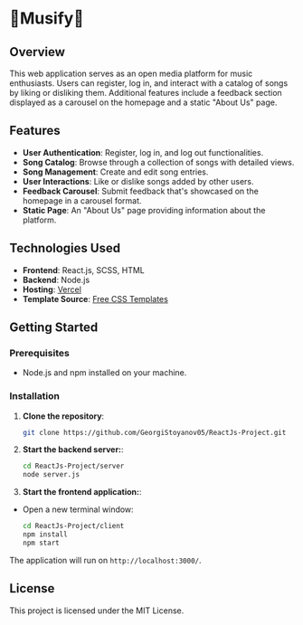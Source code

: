 # 🎵Musify🎵

## Overview

This web application serves as an open media platform for music enthusiasts. Users can register, log in, and interact with a catalog of songs by liking or disliking them. Additional features include a feedback section displayed as a carousel on the homepage and a static "About Us" page.

## Features

- **User Authentication**: Register, log in, and log out functionalities.
- **Song Catalog**: Browse through a collection of songs with detailed views.
- **Song Management**: Create and edit song entries.
- **User Interactions**: Like or dislike songs added by other users.
- **Feedback Carousel**: Submit feedback that's showcased on the homepage in a carousel format.
- **Static Page**: An "About Us" page providing information about the platform.

## Technologies Used

- **Frontend**: React.js, SCSS, HTML
- **Backend**: Node.js
- **Hosting**: [Vercel](https://react-js-project-three.vercel.app)
- **Template Source**: [Free CSS Templates](https://www.free-css.com/free-css-templates/page286/ca)

## Getting Started

### Prerequisites

- Node.js and npm installed on your machine.

### Installation

1. **Clone the repository**:

   ```bash
   git clone https://github.com/GeorgiStoyanov05/ReactJs-Project.git

2. **Start the backend server:**:

   ```bash
   cd ReactJs-Project/server
   node server.js

1. **Start the frontend application:**:

- Open a new terminal window:

   ```bash
   cd ReactJs-Project/client
   npm install
   npm start

The application will run on `http://localhost:3000/`.

## License
This project is licensed under the MIT License.
